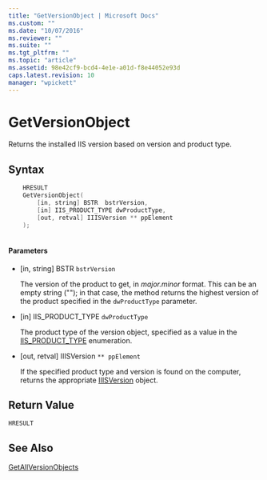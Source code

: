 ```yaml
---
title: "GetVersionObject | Microsoft Docs"
ms.custom: ""
ms.date: "10/07/2016"
ms.reviewer: ""
ms.suite: ""
ms.tgt_pltfrm: ""
ms.topic: "article"
ms.assetid: 98e42cf9-bcd4-4e1e-a01d-f8e44052e93d
caps.latest.revision: 10
manager: "wpickett"
---
```

# GetVersionObject
Returns the installed IIS version based on version and product type.  
  
## Syntax  
  
```cpp  
    HRESULT  
    GetVersionObject(  
        [in, string] BSTR  bstrVersion,  
        [in] IIS_PRODUCT_TYPE dwProductType,  
        [out, retval] IIISVersion ** ppElement  
    );  
  
```  
  
#### Parameters  
  
-   [in, string] BSTR  `bstrVersion`  
  
     The version of the product to get, in *major.minor* format. This can be an empty string (""); in that case, the method returns the highest version of the product specified in the `dwProductType` parameter.  
  
-   [in] IIS_PRODUCT_TYPE `dwProductType`  
  
     The product type of the version object, specified as a value in the [IIS_PRODUCT_TYPE](../../extensions\express-api-ref/iis-product-type.md) enumeration.  
  
-   [out, retval] IIISVersion `** ppElement`  
  
     If the specified product type and version is found on the computer, returns the appropriate [IIISVersion](../../extensions\express-api-ref/iiisversion.md) object.  
  
## Return Value  
 `HRESULT`  
  
## See Also  
 [GetAllVersionObjects](../../extensions\express-api-ref/getallversionobjects.md)